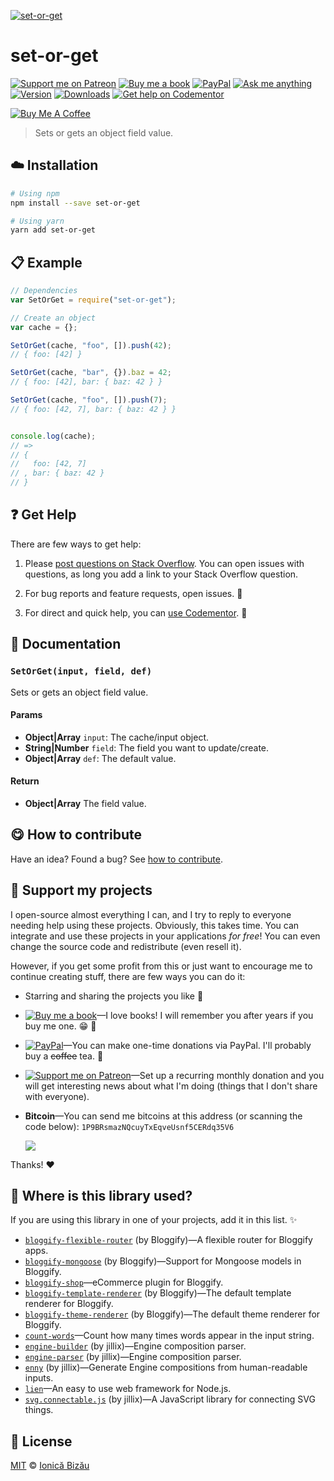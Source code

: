 <!-- Please do not edit this file. Edit the `blah` field in the `package.json` instead. If in doubt, open an issue. -->


[![set-or-get](http://i.imgur.com/EsztPQ4.png)](#)

# set-or-get

 [![Support me on Patreon][badge_patreon]][patreon] [![Buy me a book][badge_amazon]][amazon] [![PayPal][badge_paypal_donate]][paypal-donations] [![Ask me anything](https://img.shields.io/badge/ask%20me-anything-1abc9c.svg)](https://github.com/IonicaBizau/ama) [![Version](https://img.shields.io/npm/v/set-or-get.svg)](https://www.npmjs.com/package/set-or-get) [![Downloads](https://img.shields.io/npm/dt/set-or-get.svg)](https://www.npmjs.com/package/set-or-get) [![Get help on Codementor](https://cdn.codementor.io/badges/get_help_github.svg)](https://www.codementor.io/johnnyb?utm_source=github&utm_medium=button&utm_term=johnnyb&utm_campaign=github)

<a href="https://www.buymeacoffee.com/H96WwChMy" target="_blank"><img src="https://www.buymeacoffee.com/assets/img/custom_images/yellow_img.png" alt="Buy Me A Coffee"></a>

> Sets or gets an object field value.

## :cloud: Installation

```sh
# Using npm
npm install --save set-or-get

# Using yarn
yarn add set-or-get
```


## :clipboard: Example



```js
// Dependencies
var SetOrGet = require("set-or-get");

// Create an object
var cache = {};

SetOrGet(cache, "foo", []).push(42);
// { foo: [42] }

SetOrGet(cache, "bar", {}).baz = 42;
// { foo: [42], bar: { baz: 42 } }

SetOrGet(cache, "foo", []).push(7);
// { foo: [42, 7], bar: { baz: 42 } }


console.log(cache);
// =>
// {
//   foo: [42, 7]
// , bar: { baz: 42 }
// }
```



## :question: Get Help

There are few ways to get help:

 1. Please [post questions on Stack Overflow](https://stackoverflow.com/questions/ask). You can open issues with questions, as long you add a link to your Stack Overflow question.
 2. For bug reports and feature requests, open issues. :bug:

 3. For direct and quick help, you can [use Codementor](https://www.codementor.io/johnnyb). :rocket:



## :memo: Documentation


### `SetOrGet(input, field, def)`
Sets or gets an object field value.

#### Params

- **Object|Array** `input`: The cache/input object.
- **String|Number** `field`: The field you want to update/create.
- **Object|Array** `def`: The default value.

#### Return
- **Object|Array** The field value.



## :yum: How to contribute
Have an idea? Found a bug? See [how to contribute][contributing].


## :sparkling_heart: Support my projects

I open-source almost everything I can, and I try to reply to everyone needing help using these projects. Obviously,
this takes time. You can integrate and use these projects in your applications *for free*! You can even change the source code and redistribute (even resell it).

However, if you get some profit from this or just want to encourage me to continue creating stuff, there are few ways you can do it:


 - Starring and sharing the projects you like :rocket:
 - [![Buy me a book][badge_amazon]][amazon]—I love books! I will remember you after years if you buy me one. :grin: :book:
 - [![PayPal][badge_paypal]][paypal-donations]—You can make one-time donations via PayPal. I'll probably buy a ~~coffee~~ tea. :tea:
 - [![Support me on Patreon][badge_patreon]][patreon]—Set up a recurring monthly donation and you will get interesting news about what I'm doing (things that I don't share with everyone).
 - **Bitcoin**—You can send me bitcoins at this address (or scanning the code below): `1P9BRsmazNQcuyTxEqveUsnf5CERdq35V6`

    ![](https://i.imgur.com/z6OQI95.png)


Thanks! :heart:


## :dizzy: Where is this library used?
If you are using this library in one of your projects, add it in this list. :sparkles:


 - [`bloggify-flexible-router`](https://github.com/Bloggify/flexible-router#readme) (by Bloggify)—A flexible router for Bloggify apps.
 - [`bloggify-mongoose`](https://github.com/Bloggify/bloggify-mongoose#readme) (by Bloggify)—Support for Mongoose models in Bloggify.
 - [`bloggify-shop`](https://github.com/IonicaBizau/bloggify-shop#readme)—eCommerce plugin for Bloggify.
 - [`bloggify-template-renderer`](https://github.com/Bloggify/template-renderer#readme) (by Bloggify)—The default template renderer for Bloggify.
 - [`bloggify-theme-renderer`](https://github.com/Bloggify/theme-renderer#readme) (by Bloggify)—The default theme renderer for Bloggify.
 - [`count-words`](https://github.com/IonicaBizau/count-words#readme)—Count how many times words appear in the input string.
 - [`engine-builder`](https://github.com/IonicaBizau/engine-parser) (by jillix)—Engine composition parser.
 - [`engine-parser`](https://github.com/IonicaBizau/engine-parser) (by jillix)—Engine composition parser.
 - [`enny`](https://github.com/IonicaBizau/enny) (by jillix)—Generate Engine compositions from human-readable inputs.
 - [`lien`](https://github.com/LienJS/Lien)—An easy to use web framework for Node.js.
 - [`svg.connectable.js`](https://github.com/jillix/svg.connectable.js) (by jillix)—A JavaScript library for connecting SVG things.

## :scroll: License

[MIT][license] © [Ionică Bizău][website]


[badge_patreon]: https://ionicabizau.github.io/badges/patreon.svg
[badge_amazon]: https://ionicabizau.github.io/badges/amazon.svg
[badge_paypal]: https://ionicabizau.github.io/badges/paypal.svg
[badge_paypal_donate]: https://ionicabizau.github.io/badges/paypal_donate.svg

[patreon]: https://www.patreon.com/ionicabizau
[amazon]: http://amzn.eu/hRo9sIZ
[paypal-donations]: https://www.paypal.com/cgi-bin/webscr?cmd=_s-xclick&hosted_button_id=RVXDDLKKLQRJW

[license]: http://showalicense.com/?fullname=Ionic%C4%83%20Biz%C4%83u%20%3Cbizauionica%40gmail.com%3E%20(https%3A%2F%2Fionicabizau.net)&year=2015#license-mit
[website]: https://ionicabizau.net
[contributing]: /CONTRIBUTING.md
[docs]: /DOCUMENTATION.md
